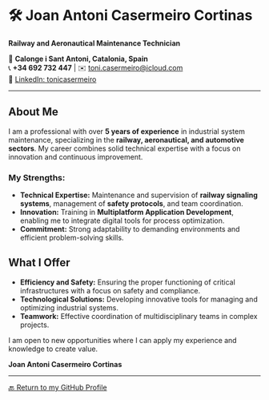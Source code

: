 # 🛠️ **Joan Antoni Casermeiro Cortinas**  
**Railway and Aeronautical Maintenance Technician**  

📍 **Calonge i Sant Antoni, Catalonia, Spain**  
📞 **+34 692 732 447** | ✉️ [toni.casermeiro@icloud.com](mailto:toni.casermeiro@icloud.com)  
🔗 [LinkedIn: tonicasermeiro](https://www.linkedin.com/in/tonicasermeiro)

---

## **About Me**  

I am a professional with over **5 years of experience** in industrial system maintenance, specializing in the **railway, aeronautical, and automotive sectors**. My career combines solid technical expertise with a focus on innovation and continuous improvement.  

### **My Strengths:**  
- **Technical Expertise:** Maintenance and supervision of **railway signaling systems**, management of **safety protocols**, and team coordination.  
- **Innovation:** Training in **Multiplatform Application Development**, enabling me to integrate digital tools for process optimization.  
- **Commitment:** Strong adaptability to demanding environments and efficient problem-solving skills.  

## **What I Offer**  

- **Efficiency and Safety:** Ensuring the proper functioning of critical infrastructures with a focus on safety and compliance.  
- **Technological Solutions:** Developing innovative tools for managing and optimizing industrial systems.  
- **Teamwork:** Effective coordination of multidisciplinary teams in complex projects.  

I am open to new opportunities where I can apply my experience and knowledge to create value.  

**Joan Antoni Casermeiro Cortinas**
 
---

[🔙 Return to my GitHub Profile](https://github.com/tonicasermeiro)
